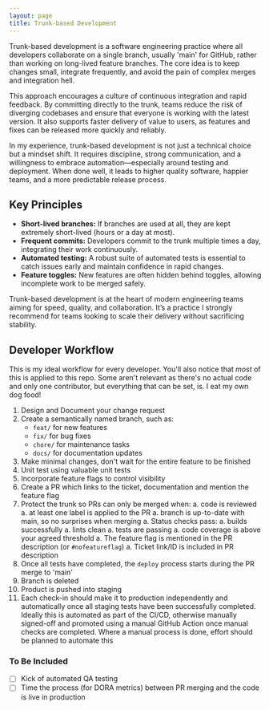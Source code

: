 ```yaml
---
layout: page
title: Trunk-based Development
---
```


Trunk-based development is a software engineering practice where all developers
collaborate on a single branch, usually 'main' for GitHub, rather than working
on long-lived feature branches. The core idea is to keep changes small, integrate
frequently, and avoid the pain of complex merges and integration hell.

This approach encourages a culture of continuous integration and rapid feedback.
By committing directly to the trunk, teams reduce the risk of diverging codebases
and ensure that everyone is working with the latest version. It also supports
faster delivery of value to users, as features and fixes can be released more
quickly and reliably.

In my experience, trunk-based development is not just a technical choice
but a mindset shift. It requires discipline, strong communication, and a
willingness to embrace automation—especially around testing and deployment.
When done well, it leads to higher quality software, happier teams, and a
more predictable release process.

## Key Principles

- **Short-lived branches:** If branches are used at all, they are kept
  extremely short-lived (hours or a day at most).
- **Frequent commits:** Developers commit to the trunk multiple times a
  day, integrating their work continuously.
- **Automated testing:** A robust suite of automated tests is essential
  to catch issues early and maintain confidence in rapid changes.
- **Feature toggles:** New features are often hidden behind toggles,
  allowing incomplete work to be merged safely.

Trunk-based development is at the heart of modern engineering teams
aiming for speed, quality, and collaboration. It’s a practice I strongly
recommend for teams looking to scale their delivery without sacrificing
stability.

## Developer Workflow

This is my ideal workflow for every developer. You'll also notice that _most_ of
this is applied to this repo. Some aren't relevant as there's no actual code and
only one contributor, but everything that can be set, is. I eat my own dog food!

1. Design and Document your change request
1. Create a semantically named branch, such as:
   - `feat/` for new features
   - `fix/` for bug fixes
   - `chore/` for maintenance tasks
   - `docs/` for documentation updates
1. Make minimal changes, don't wait for the entire feature to be finished
1. Unit test using valuable unit tests
1. Incorporate feature flags to control visibility
1. Create a PR which links to the ticket, documentation and mention the feature
   flag
1. Protect the trunk so PRs can only be merged when:
   a. code is reviewed
   a. at least one label is applied to the PR
   a. branch is up-to-date with main, so no surprises when merging
   a. Status checks pass:
      a. builds successfully
      a. lints clean
      a. tests are passing
   a. code coverage is above your agreed threshold
   a. The feature flag is mentioned in the PR description (or `#nofeatureflag`)
   a. Ticket link/ID is included in PR description
1. Once all tests have completed, the `deploy` process
   starts during the PR merge to 'main'
1. Branch is deleted
1. Product is pushed into staging
1. Each check-in should make it to production independently and automatically
   once all staging tests have been successfully completed. Ideally this is
   automated as part of the CI/CD, otherwise manually signed-off and promoted
   using a manual GitHub Action once manual checks are completed. Where a
   manual process is done, effort should be planned to automate this

### To Be Included

- [ ] Kick of automated QA testing
- [ ] Time the process (for DORA metrics) between PR
      merging and the code is live in production
